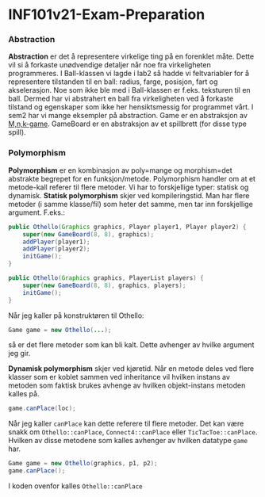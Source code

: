 # INF101v21-Exam-Preparation

### Abstraction
**Abstraction** er det å representere virkelige ting på en forenklet måte. Dette vil si å forkaste unødvendige detaljer når noe fra virkeligheten programmeres. I Ball-klassen vi lagde i lab2 så hadde vi feltvariabler for å representere tilstanden til en ball: radius, farge, posisjon, fart og akselerasjon. Noe som ikke ble med i Ball-klassen er f.eks. teksturen til en ball. Dermed har vi abstrahert en ball fra virkeligheten ved å forkaste tilstand og egenskaper som ikke her hensiktsmessig for programmet vårt.
I sem2 har vi mange eksempler på abstraction. Game er en abstraksjon av [M,n,k-game](https://en.wikipedia.org/wiki/M,n,k-game). GameBoard er en abstraksjon av et spillbrett (for disse type spill).

### Polymorphism
**Polymorphism** er en kombinasjon av poly=mange og morphism=det abstrakte begrepet for en funksjon/metode. Polymorphism handler om at et metode-kall referer til flere metoder. Vi har to forskjellige typer: statisk og dynamisk. **Statisk polymorphism** skjer ved kompileringstid. Man har flere metoder (i samme klasse/fil) som heter det samme, men tar inn forskjellige argument. F.eks.:
```java
public Othello(Graphics graphics, Player player1, Player player2) {
	super(new GameBoard(8, 8), graphics);
	addPlayer(player1);
	addPlayer(player2);
	initGame();
}

public Othello(Graphics graphics, PlayerList players) {
	super(new GameBoard(8, 8), graphics, players);
	initGame();
}
```
Når jeg kaller på konstruktøren til Othello:
```java
Game game = new Othello(...);
```
så er det flere metoder som kan bli kalt. Dette avhenger av hvilke argument jeg gir.

**Dynamisk polymorphism** skjer ved kjøretid. Når en metode deles ved flere klasser som er koblet sammen ved inheritance vil hvilken instans av metoden som faktisk brukes avhenge av hvilken objekt-instans metoden kalles på.
```java
game.canPlace(loc);
```
Når jeg kaller ``canPlace`` kan dette referere til flere metoder. Det kan være snakk om ``Othello::canPlace``, ``Connect4::canPlace`` eller ``TicTacToe::canPlace``. 
Hvilken av disse metodene som kalles avhenger av hvilken datatype ``game`` har.
```java
Game game = new Othello(graphics, p1, p2);
game.canPlace();
```
I koden ovenfor kalles ``Othello::canPlace``
